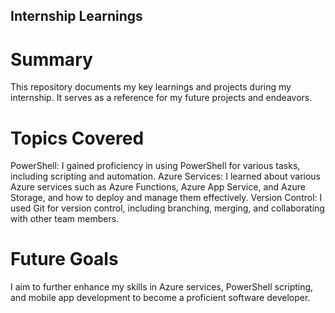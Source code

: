 ## Internship Learnings

# Summary

This repository documents my key learnings and projects during my internship. It serves as a reference for my future projects and endeavors.

# Topics Covered

PowerShell: I gained proficiency in using PowerShell for various tasks, including scripting and automation.
Azure Services: I learned about various Azure services such as Azure Functions, Azure App Service, and Azure Storage, and how to deploy and manage them effectively.
Version Control: I used Git for version control, including branching, merging, and collaborating with other team members.

# Future Goals

I aim to further enhance my skills in Azure services, PowerShell scripting, and mobile app development to become a proficient software developer.


